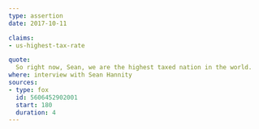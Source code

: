 ```yaml
---
type: assertion
date: 2017-10-11

claims:
- us-highest-tax-rate

quote:
  So right now, Sean, we are the highest taxed nation in the world.
where: interview with Sean Hannity
sources:
- type: fox
  id: 5606452902001
  start: 180
  duration: 4
---
```

